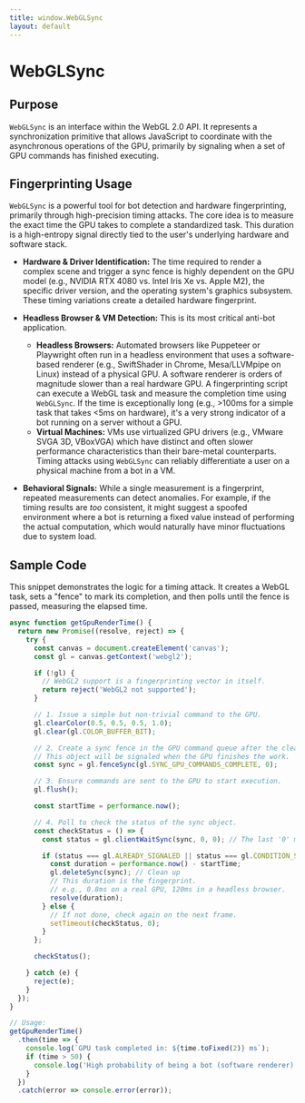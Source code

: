 ```yaml
---
title: window.WebGLSync
layout: default
---
```

# WebGLSync
## Purpose
`WebGLSync` is an interface within the WebGL 2.0 API. It represents a synchronization primitive that allows JavaScript to coordinate with the asynchronous operations of the GPU, primarily by signaling when a set of GPU commands has finished executing.

## Fingerprinting Usage
`WebGLSync` is a powerful tool for bot detection and hardware fingerprinting, primarily through high-precision timing attacks. The core idea is to measure the exact time the GPU takes to complete a standardized task. This duration is a high-entropy signal directly tied to the user's underlying hardware and software stack.

*   **Hardware & Driver Identification:** The time required to render a complex scene and trigger a sync fence is highly dependent on the GPU model (e.g., NVIDIA RTX 4080 vs. Intel Iris Xe vs. Apple M2), the specific driver version, and the operating system's graphics subsystem. These timing variations create a detailed hardware fingerprint.

*   **Headless Browser & VM Detection:** This is its most critical anti-bot application.
    *   **Headless Browsers:** Automated browsers like Puppeteer or Playwright often run in a headless environment that uses a software-based renderer (e.g., SwiftShader in Chrome, Mesa/LLVMpipe on Linux) instead of a physical GPU. A software renderer is orders of magnitude slower than a real hardware GPU. A fingerprinting script can execute a WebGL task and measure the completion time using `WebGLSync`. If the time is exceptionally long (e.g., >100ms for a simple task that takes <5ms on hardware), it's a very strong indicator of a bot running on a server without a GPU.
    *   **Virtual Machines:** VMs use virtualized GPU drivers (e.g., VMware SVGA 3D, VBoxVGA) which have distinct and often slower performance characteristics than their bare-metal counterparts. Timing attacks using `WebGLSync` can reliably differentiate a user on a physical machine from a bot in a VM.

*   **Behavioral Signals:** While a single measurement is a fingerprint, repeated measurements can detect anomalies. For example, if the timing results are *too* consistent, it might suggest a spoofed environment where a bot is returning a fixed value instead of performing the actual computation, which would naturally have minor fluctuations due to system load.

## Sample Code
This snippet demonstrates the logic for a timing attack. It creates a WebGL task, sets a "fence" to mark its completion, and then polls until the fence is passed, measuring the elapsed time.

```javascript
async function getGpuRenderTime() {
  return new Promise((resolve, reject) => {
    try {
      const canvas = document.createElement('canvas');
      const gl = canvas.getContext('webgl2');

      if (!gl) {
        // WebGL2 support is a fingerprinting vector in itself.
        return reject('WebGL2 not supported');
      }

      // 1. Issue a simple but non-trivial command to the GPU.
      gl.clearColor(0.5, 0.5, 0.5, 1.0);
      gl.clear(gl.COLOR_BUFFER_BIT);

      // 2. Create a sync fence in the GPU command queue after the clear command.
      // This object will be signaled when the GPU finishes the work.
      const sync = gl.fenceSync(gl.SYNC_GPU_COMMANDS_COMPLETE, 0);

      // 3. Ensure commands are sent to the GPU to start execution.
      gl.flush();

      const startTime = performance.now();

      // 4. Poll to check the status of the sync object.
      const checkStatus = () => {
        const status = gl.clientWaitSync(sync, 0, 0); // The last '0' makes it non-blocking.

        if (status === gl.ALREADY_SIGNALED || status === gl.CONDITION_SATISFIED) {
          const duration = performance.now() - startTime;
          gl.deleteSync(sync); // Clean up
          // This duration is the fingerprint.
          // e.g., 0.8ms on a real GPU, 120ms in a headless browser.
          resolve(duration);
        } else {
          // If not done, check again on the next frame.
          setTimeout(checkStatus, 0);
        }
      };

      checkStatus();

    } catch (e) {
      reject(e);
    }
  });
}

// Usage:
getGpuRenderTime()
  .then(time => {
    console.log(`GPU task completed in: ${time.toFixed(2)} ms`);
    if (time > 50) {
      console.log('High probability of being a bot (software renderer).');
    }
  })
  .catch(error => console.error(error));
```